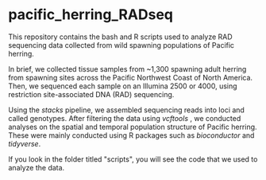 # pacific_herring_RADseq

This repository contains the bash and R scripts used to analyze RAD sequencing data collected from wild spawning populations of Pacific herring. 

In brief, we collected tissue samples from  ~1,300 spawning adult herring from spawning sites across the Pacific Northwest Coast of North America.  Then, we sequenced each sample on an Illumina 2500 or 4000, using restriction site-associated DNA (RAD) sequencing.

Using the *stacks* pipeline, we assembled sequencing reads into loci and called genotypes. 
After filtering the data using *vcftools* , we conducted analyses on the spatial and temporal population structure of Pacific herring. These were mainly conducted using  R packages such as *bioconductor* and *tidyverse*. 

If you look in the folder titled "scripts", you will see the code that we used to analyze the data. 
